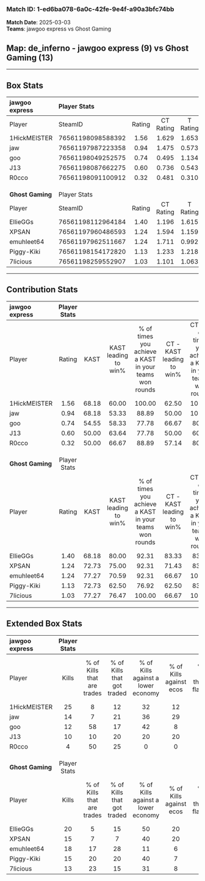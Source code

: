 ### Match ID: 1-ed6ba078-6a0c-42fe-9e4f-a90a3bfc74bb  
**Match Date**: 2025-03-03  
**Teams**: jawgoo express vs Ghost Gaming  

## **Map**: de_inferno - jawgoo express (9) vs Ghost Gaming (13)  
---  

## Box Stats  

| **jawgoo express** | Player Stats      |        |           |          |       |       |       |         |        |      |     |
| :- | :- | :-: | :-: | :-: | :-: | :-: | :-: | :-: | :-: | :-: | :-: |
| Player             | SteamID           | Rating | CT Rating | T Rating | KAST  |  ADR  | Kills | Assists | Deaths | K/D  | HS% |
| 1HickMEISTER       | 76561198098588392 |  1.56  |   1.629   |  1.653   | 68.18 | 109.4 |  25   |    2    |   14   | 1.79 | 60  |
| jaw                | 76561197987223358 |  0.94  |   1.475   |  0.573   | 68.18 | 76.1  |  14   |    5    |   18   | 0.78 | 64  |
| goo                | 76561198049252575 |  0.74  |   0.495   |  1.134   | 54.55 | 48.2  |  12   |    3    |   15   | 0.80 | 33  |
| J13                | 76561198087662275 |  0.60  |   0.736   |  0.543   | 50.00 | 59.8  |  10   |    5    |   18   | 0.56 | 40  |
| R0cco              | 76561198091100912 |  0.32  |   0.481   |  0.310   | 50.00 | 37.6  |   4   |    6    |   17   | 0.24 | 75  |
|                    |                   |        |           |          |       |       |       |         |        |      |     |
|                    |                   |        |           |          |       |       |       |         |        |      |     |
|                    |                   |        |           |          |       |       |       |         |        |      |     |
| **Ghost Gaming**   | Player Stats      |        |           |          |       |       |       |         |        |      |     |
| Player             | SteamID           | Rating | CT Rating | T Rating | KAST  |  ADR  | Kills | Assists | Deaths | K/D  | HS% |
| EllieGGs           | 76561198112964184 |  1.40  |   1.196   |  1.615   | 68.18 | 112.1 |  20   |    7    |   14   | 1.43 | 35  |
| XPSAN              | 76561197960486593 |  1.24  |   1.594   |  1.159   | 72.73 | 88.0  |  15   |    9    |   11   | 1.36 | 46  |
| emuhleet64         | 76561197962511667 |  1.24  |   1.711   |  0.992   | 77.27 | 68.9  |  18   |    5    |   14   | 1.29 | 33  |
| Piggy-Kiki         | 76561198154172820 |  1.13  |   1.233   |  1.218   | 72.73 | 71.5  |  15   |    7    |   13   | 1.15 | 66  |
| 7licious           | 76561198259552907 |  1.03  |   1.101   |  1.063   | 77.27 | 64.4  |  13   |    5    |   14   | 0.93 | 61  |
---  

## Contribution Stats  

| **jawgoo express** | Player Stats |       |                      |                                                        |                           |                                                             |                          |                                                            |
| :- | :-: | :-: | :-: | :-: | :-: | :-: | :-: | :-: |
| Player             |    Rating    | KAST  | KAST leading to win% | % of times you achieve a KAST in your teams won rounds | CT - KAST leading to win% | CT - % of times you achieve a KAST in your teams won rounds | T - KAST leading to win% | T - % of times you achieve a KAST in your teams won rounds |
| 1HickMEISTER       |     1.56     | 68.18 |        60.00         |                         100.00                         |           62.50           |                           100.00                            |          57.14           |                           100.00                           |
| jaw                |     0.94     | 68.18 |        53.33         |                         88.89                          |           50.00           |                           100.00                            |          60.00           |                           75.00                            |
| goo                |     0.74     | 54.55 |        58.33         |                         77.78                          |           66.67           |                            80.00                            |          50.00           |                           75.00                            |
| J13                |     0.60     | 50.00 |        63.64         |                         77.78                          |           50.00           |                            60.00                            |          80.00           |                           100.00                           |
| R0cco              |     0.32     | 50.00 |        66.67         |                         88.89                          |           57.14           |                            80.00                            |          80.00           |                           100.00                           |
|                    |              |       |                      |                                                        |                           |                                                             |                          |                                                            |
|                    |              |       |                      |                                                        |                           |                                                             |                          |                                                            |
|                    |              |       |                      |                                                        |                           |                                                             |                          |                                                            |
| **Ghost Gaming**   | Player Stats |       |                      |                                                        |                           |                                                             |                          |                                                            |
| Player             |    Rating    | KAST  | KAST leading to win% | % of times you achieve a KAST in your teams won rounds | CT - KAST leading to win% | CT - % of times you achieve a KAST in your teams won rounds | T - KAST leading to win% | T - % of times you achieve a KAST in your teams won rounds |
| EllieGGs           |     1.40     | 68.18 |        80.00         |                         92.31                          |           83.33           |                            83.33                            |          77.78           |                           100.00                           |
| XPSAN              |     1.24     | 72.73 |        75.00         |                         92.31                          |           71.43           |                            83.33                            |          77.78           |                           100.00                           |
| emuhleet64         |     1.24     | 77.27 |        70.59         |                         92.31                          |           66.67           |                           100.00                            |          75.00           |                           85.71                            |
| Piggy-Kiki         |     1.13     | 72.73 |        62.50         |                         76.92                          |           62.50           |                            83.33                            |          62.50           |                           71.43                            |
| 7licious           |     1.03     | 77.27 |        76.47         |                         100.00                         |           66.67           |                           100.00                            |          87.50           |                           100.00                           |
---  

## Extended Box Stats  

| **jawgoo express** | Player Stats |                            |                            |                                    |                         |                              |                                 |        |                             |                                     |                          |                               |                            |
| :- | :-: | :-: | :-: | :-: | :-: | :-: | :-: | :-: | :-: | :-: | :-: | :-: | :-: |
| Player             |    Kills     | % of Kills that are trades | % of Kills that got traded | % of Kills against a lower economy | % of Kills against ecos | % of Kills that are flawless | % of Kills that are close duels | Deaths | % of Deaths that get traded | % of Deaths against a lower economy | % of Deaths against ecos | % of Deaths that are flawless | % of Deaths that are close |
| 1HickMEISTER       |      25      |             8              |             12             |                 32                 |           12            |              48              |                4                |   14   |             21              |                 21                  |            0             |              64               |             14             |
| jaw                |      14      |             7              |             21             |                 36                 |           29            |              57              |                7                |   18   |             28              |                 22                  |            6             |              61               |             6              |
| goo                |      12      |             58             |             17             |                 42                 |            8            |              58              |               17                |   15   |             13              |                 20                  |            7             |              80               |             0              |
| J13                |      10      |             10             |             20             |                 20                 |           20            |              60              |               10                |   18   |             11              |                 22                  |            0             |              72               |             11             |
| R0cco              |      4       |             50             |             25             |                 0                  |            0            |              50              |                0                |   17   |             12              |                 24                  |            0             |              76               |             0              |
|                    |              |                            |                            |                                    |                         |                              |                                 |        |                             |                                     |                          |                               |                            |
|                    |              |                            |                            |                                    |                         |                              |                                 |        |                             |                                     |                          |                               |                            |
|                    |              |                            |                            |                                    |                         |                              |                                 |        |                             |                                     |                          |                               |                            |
| **Ghost Gaming**   | Player Stats |                            |                            |                                    |                         |                              |                                 |        |                             |                                     |                          |                               |                            |
| Player             |    Kills     | % of Kills that are trades | % of Kills that got traded | % of Kills against a lower economy | % of Kills against ecos | % of Kills that are flawless | % of Kills that are close duels | Deaths | % of Deaths that get traded | % of Deaths against a lower economy | % of Deaths against ecos | % of Deaths that are flawless | % of Deaths that are close |
| EllieGGs           |      20      |             5              |             15             |                 50                 |           20            |              70              |               10                |   14   |              7              |                 21                  |            7             |              36               |             21             |
| XPSAN              |      15      |             7              |             7              |                 40                 |           20            |              80              |                7                |   11   |              9              |                  9                  |            0             |              45               |             9              |
| emuhleet64         |      18      |             17             |             28             |                 11                 |            6            |              78              |                6                |   14   |             21              |                 36                  |            14            |              71               |             7              |
| Piggy-Kiki         |      15      |             20             |             20             |                 40                 |            7            |              73              |                0                |   13   |             31              |                 15                  |            0             |              62               |             0              |
| 7licious           |      13      |             23             |             15             |                 31                 |            8            |              62              |                8                |   14   |             14              |                 21                  |            0             |              57               |             0              |
